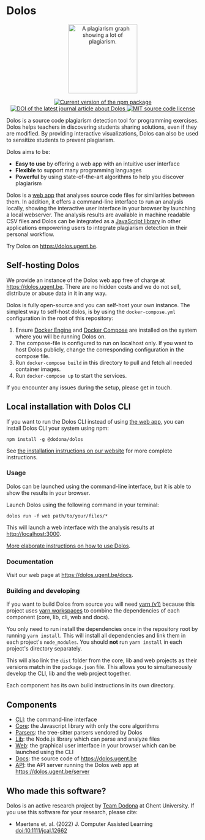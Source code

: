# Dolos

<p align="center">
  <a href="https://dolos.ugent.be/" target="_blank">
    <img width="180" src="https://raw.githubusercontent.com/dodona-edu/dolos/main/docs/public/images/demo-exercise-graph-circle.png" alt="A plagiarism graph showing a lot of plagiarism.">
  </a>
</p>

<p align="center">
  <a href="https://www.npmjs.com/package/@dodona/dolos">
    <img src="https://img.shields.io/npm/v/@dodona/dolos.svg" alt="Current version of the npm package">
  </a>
  <a href="https://doi.org/10.1111/jcal.12662">
    <img src="https://img.shields.io/badge/DOI-10.1111%2Fjcal.12662-28A745.svg?link=https%3A%2F%2Fdoi.org%2F10.1111%2Fjcal.12662" alt="DOI of the latest journal article about Dolos">
  </a>
  <a href="https://github.com/dodona-edu/dolos/blob/main/LICENSE">
    <img alt="MIT source code license" src="https://img.shields.io/github/license/dodona-edu/dolos">
  </a>
</p>

Dolos is a source code plagiarism detection tool for programming exercises.
Dolos helps teachers in discovering students sharing solutions, even if they are
modified. By providing interactive visualizations, Dolos can also be used to
sensitize students to prevent plagiarism.

Dolos aims to be:

- **Easy to use** by offering a web app with an intuitive user interface
- **Flexible** to support many programming languages
- **Powerful** by using state-of-the-art algorithms to help you discover plagiarism

Dolos is a [web app](https://dolos.ugent.be) that analyses source code files for similarities between them.
In addition, it offers a command-line interface to run an analysis locally, showing the interactive user interface in your browser by launching a local webserver.
The analysis results are available in machine readable CSV files and Dolos can be integrated as a [JavaScript library](https://www.npmjs.com/package/@dodona/dolos-lib) in other applications empowering users to integrate plagiarism detection in their personal workflow.

Try Dolos on <https://dolos.ugent.be>.

## Self-hosting Dolos

We provide an instance of the Dolos web app free of charge at <https://dolos.ugent.be>.
There are no hidden costs and we do not sell, distribute or abuse data in it in any way.

Dolos is fully open-source and you can self-host your own instance.
The simplest way to self-host dolos, is by using the `docker-compose.yml` configuration in the root of this repository:

1. Ensure [Docker Engine](https://docs.docker.com/engine/install/) and [Docker Compose](https://docs.docker.com/compose/install/) are installed on the system where you will be running Dolos on.
2. The compose-file is configured to run on localhost only. If you want to host Dolos publicly, change the corresponding configuration in the compose file.
3. Run `docker-compose build` in this directory to pull and fetch all needed container images.
4. Run `docker-compose up` to start the services.

If you encounter any issues during the setup, please get in touch.

## Local installation with Dolos CLI

If you want to run the Dolos CLI instead of using [the web app](https://dolos.ugent.be), you can install Dolos CLI your system using npm:
```shell
npm install -g @dodona/dolos
```

See [the installation instructions on our website](https://dolos.ugent.be/guide/installation.html) for more complete instructions.

### Usage

Dolos can be launched using the command-line interface, but it is able to
show the results in your browser.

Launch Dolos using the following command in your terminal:
```shell
dolos run -f web path/to/your/files/*
```
This will launch a web interface with the analysis results at <http://localhost:3000>.

[More elaborate instructions on how to use Dolos](https://dolos.ugent.be/guide/running.html).

### Documentation

Visit our web page at <https://dolos.ugent.be/docs>.

### Building and developing

If you want to build Dolos from source you will need
[yarn (v1)](https://classic.yarnpkg.com/en/docs/install) because this project
uses [yarn workspaces](https://classic.yarnpkg.com/en/docs/workspaces/) to
combine the dependencies of each component (core, lib, cli, web and docs).

You only need to run install the dependencies once in the repository root by
running `yarn install`. This will install all dependencies and link them in each
project's `node_modules`. You should **not** run `yarn install` in each
project's directory separately.

This will also link the `dist` folder from the core, lib and web projects as their versions match in the `package.json` file.
This allows you to simultaneously develop the CLI, lib and the web project together.

Each component has its own build instructions in its own directory.

## Components

- [CLI](https://github.com/dodona-edu/dolos/tree/main/cli): the command-line interface
- [Core](https://github.com/dodona-edu/dolos/tree/main/core): the Javascript library with only the core algorithms
- [Parsers](https://github.com/dodona-edu/dolos/tree/main/parsers): the tree-sitter parsers vendored by Dolos
- [Lib](https://github.com/dodona-edu/dolos/tree/main/lib): the Node.js library which can parse and analyze files
- [Web](https://github.com/dodona-edu/dolos/tree/main/web): the graphical user interface in your browser which can be launched using the CLI
- [Docs](https://github.com/dodona-edu/dolos/tree/main/docs): the source code of <https://dolos.ugent.be>
- [API](https://github.com/dodona-edu/dolos/tree/main/api): the API server running the Dolos web app at <https://dolos.ugent.be/server>

## Who made this software?

Dolos is an active research project by [Team Dodona](https://dodona.ugent.be/en/about/) at Ghent University. If you use this software for your research, please cite:

- Maertens et. al. (2022) J. Computer Assisted Learning [doi:10.1111/jcal.12662](https://doi.org/10.1111/jcal.12662)
